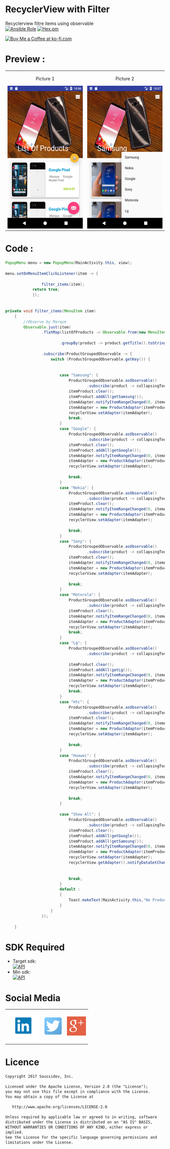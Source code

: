 # RecyclerView with Filter
Recyclerview filtre items using observable
<br>
[![Ansible Role](https://img.shields.io/badge/Developer-Soussidev-yellow.svg)]()
[![Hex.pm](https://img.shields.io/hexpm/l/plug.svg)]()

<a href='https://ko-fi.com/A243447K' target='_blank'><img height='36' style='border:0px;height:36px;' src='https://az743702.vo.msecnd.net/cdn/kofi4.png?v=0' border='0' alt='Buy Me a Coffee at ko-fi.com' /></a>

# Preview :
<table>
<tr align="center">
<td>
<p>Picture 1 </p>
<img src="picture/Screenshot_1508540215.png" height="450" width="280">
</td>
<td>
<p>Picture 2 </p>
<img src="picture/Screenshot_1508540226.png" height="450" width="280">
</td>
</tr>
</table>   


# Code :
```java
PopupMenu menu = new PopupMenu(MainActivity.this, view);

menu.setOnMenuItemClickListener(item -> {

                filter_items(item);
            return true;
            });


private void filter_items(MenuItem item)
    {
        //Observe by Marque
        Observable.just(item)
                .flatMap(listOfProducts -> Observable.from(new MenuItem[]{listOfProducts})

                        .groupBy(product -> product.getTitle().toString()))

                .subscribe(ProductGroupedObservable -> {
                    switch (ProductGroupedObservable.getKey()) {


                        case "Samsung": {
                            ProductGroupedObservable.asObservable()
                                    .subscribe(product -> collapsingToolbarLayout.setTitle(product.getTitle().toString()));
                            itemProduct.clear();
                            itemProduct.addAll(getSamsung());
                            itemAdapter.notifyItemRangeChanged(0, itemAdapter.getItemCount());
                            itemAdapter = new ProductAdaptor(itemProduct, gridLayoutManager,getApplicationContext());
                            recyclerView.setAdapter(itemAdapter);
                            break;
                        }
                        case "Google": {
                            ProductGroupedObservable.asObservable()
                                    .subscribe(product -> collapsingToolbarLayout.setTitle(product.getTitle().toString()));
                            itemProduct.clear();
                            itemProduct.addAll(getGoogle());
                            itemAdapter.notifyItemRangeChanged(0, itemAdapter.getItemCount());
                            itemAdapter = new ProductAdaptor(itemProduct, gridLayoutManager,getApplicationContext());
                            recyclerView.setAdapter(itemAdapter);

                            break;
                        }
                        case "Nokia": {
                            ProductGroupedObservable.asObservable()
                                    .subscribe(product -> collapsingToolbarLayout.setTitle(product.getTitle().toString()));
                            itemProduct.clear();
                            itemAdapter.notifyItemRangeChanged(0, itemAdapter.getItemCount());
                            itemAdapter = new ProductAdaptor(itemProduct, gridLayoutManager,getApplicationContext());
                            recyclerView.setAdapter(itemAdapter);

                            break;
                        }
                        case "Sony": {
                            ProductGroupedObservable.asObservable()
                                    .subscribe(product -> collapsingToolbarLayout.setTitle(product.getTitle().toString()));
                            itemProduct.clear();
                            itemAdapter.notifyItemRangeChanged(0, itemAdapter.getItemCount());
                            itemAdapter = new ProductAdaptor(itemProduct, gridLayoutManager,getApplicationContext());
                            recyclerView.setAdapter(itemAdapter);

                            break;
                        }
                        case "Motorola": {
                            ProductGroupedObservable.asObservable()
                                    .subscribe(product -> collapsingToolbarLayout.setTitle(product.getTitle().toString()));
                            itemProduct.clear();
                            itemAdapter.notifyItemRangeChanged(0, itemAdapter.getItemCount());
                            itemAdapter = new ProductAdaptor(itemProduct, gridLayoutManager,getApplicationContext());
                            recyclerView.setAdapter(itemAdapter);
                            break;
                        }
                        case "Lg": {
                            ProductGroupedObservable.asObservable()
                                    .subscribe(product -> collapsingToolbarLayout.setTitle(product.getTitle().toString()));

                            itemProduct.clear();
                            itemProduct.addAll(getLg());
                            itemAdapter.notifyItemRangeChanged(0, itemAdapter.getItemCount());
                            itemAdapter = new ProductAdaptor(itemProduct, gridLayoutManager,getApplicationContext());
                            recyclerView.setAdapter(itemAdapter);
                            break;
                        }
                        case "Htc": {
                            ProductGroupedObservable.asObservable()
                                    .subscribe(product -> collapsingToolbarLayout.setTitle(product.getTitle().toString()));
                            itemProduct.clear();
                            itemAdapter.notifyItemRangeChanged(0, itemAdapter.getItemCount());
                            itemAdapter = new ProductAdaptor(itemProduct, gridLayoutManager,getApplicationContext());
                            recyclerView.setAdapter(itemAdapter);

                            break;
                        }
                        case "Huawei": {
                            ProductGroupedObservable.asObservable()
                                    .subscribe(product -> collapsingToolbarLayout.setTitle(product.getTitle().toString()));
                            itemProduct.clear();
                            itemAdapter.notifyItemRangeChanged(0, itemAdapter.getItemCount());
                            itemAdapter = new ProductAdaptor(itemProduct, gridLayoutManager,getApplicationContext());
                            recyclerView.setAdapter(itemAdapter);

                            break;
                        }

                        case "Show All": {
                            ProductGroupedObservable.asObservable()
                                    .subscribe(product -> collapsingToolbarLayout.setTitle(product.getTitle().toString()));
                            itemProduct.clear();
                            itemProduct.addAll(getGoogle());
                            itemProduct.addAll(getSamsung());
                            itemAdapter.notifyItemRangeChanged(0, itemAdapter.getItemCount());
                            itemAdapter = new ProductAdaptor(itemProduct, gridLayoutManager,getApplicationContext());
                            recyclerView.setAdapter(itemAdapter);
                            recyclerView.getAdapter().notifyDataSetChanged();


                            break;
                        }
                        default :
                        {
                            Toast.makeText(MainActivity.this,"No Products in the Lists",Toast.LENGTH_SHORT).show();
                        }
                    }
                });

    }

```

# SDK Required
+ Target sdk:<br>
[![API](https://img.shields.io/badge/API-26%2B-brightgreen.svg?style=flat)](https://android-arsenal.com/api?level=26)
+ Min sdk:<br>
[![API](https://img.shields.io/badge/API-16%2B-orange.svg?style=flat)](https://android-arsenal.com/api?level=19)

# Social Media
<table style="border:0px;">
   <tr>
      <td>
<a href="https://www.linkedin.com/in/soussimohamed/">
<img src="picture/linkedin.png" height="100" width="100" alt="Soussi Mohamed">
</a>
      </td>
      <td>
         <a href="https://twitter.com/soussimohamed7/">
<img src="picture/Twitter.png" height="60" width="60" alt="Soussi Mohamed">
</a>
     </td>
        <td>
         <a href="https://plus.google.com/u/0/+SoussiMohamed747">
<img src="picture/googleplus.png" height="60" width="60" alt="Soussi Mohamed">
</a>
     </td>
  </tr> 
</table> 

# Licence
```
Copyright 2017 Soussidev, Inc.

Licensed under the Apache License, Version 2.0 (the "License");
you may not use this file except in compliance with the License.
You may obtain a copy of the License at

   http://www.apache.org/licenses/LICENSE-2.0

Unless required by applicable law or agreed to in writing, software
distributed under the License is distributed on an "AS IS" BASIS,
WITHOUT WARRANTIES OR CONDITIONS OF ANY KIND, either express or implied.
See the License for the specific language governing permissions and
limitations under the License.
```
